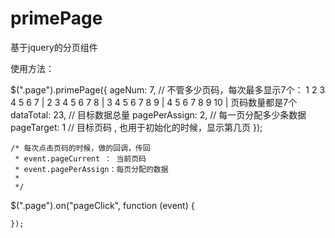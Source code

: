 # primePage
基于jquery的分页组件

使用方法：

$(".page").primePage({
    ageNum: 7, // 不管多少页码，每次最多显示7个： 1 2 3 4 5 6 7 | 2 3 4 5 6 7 8 | 3 4 5 6 7 8 9 | 4 5 6 7 8 9 10 | 页码数量都是7个     
    dataTotal: 23, // 目标数据总量
    pagePerAssign: 2, // 每一页分配多少条数据
    pageTarget: 1 // 目标页码 , 也用于初始化的时候，显示第几页
});

    /* 每次点击页码的时候，做的回调，传回
     * event.pageCurrent ： 当前页码
     * event.pagePerAssign：每页分配的数据
     * 
     */

   $(".page").on("pageClick", function (event) {
        
    });
